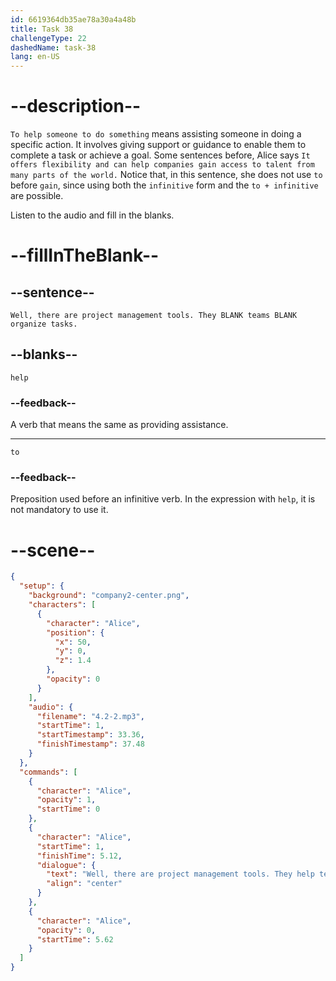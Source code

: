 ```yaml
---
id: 6619364db35ae78a30a4a48b
title: Task 38
challengeType: 22
dashedName: task-38
lang: en-US
---
```


<!-- (Audio) Alice: Well, there are project management tools. They help teams to organize tasks. -->

# --description--

`To help someone to do something` means assisting someone in doing a specific action. It involves giving support or guidance to enable them to complete a task or achieve a goal. Some sentences before, Alice says `It offers flexibility and can help companies gain access to talent from many parts of the world.` Notice that, in this sentence, she does not use `to` before `gain`, since using both the `infinitive` form and the `to + infinitive` are possible.

Listen to the audio and fill in the blanks.

# --fillInTheBlank--

## --sentence--

`Well, there are project management tools. They BLANK teams BLANK organize tasks.`

## --blanks--

`help`

### --feedback--

A verb that means the same as providing assistance.

---

`to`

### --feedback--

Preposition used before an infinitive verb. In the expression with `help`, it is not mandatory to use it.

# --scene--

```json
{
  "setup": {
    "background": "company2-center.png",
    "characters": [
      {
        "character": "Alice",
        "position": {
          "x": 50,
          "y": 0,
          "z": 1.4
        },
        "opacity": 0
      }
    ],
    "audio": {
      "filename": "4.2-2.mp3",
      "startTime": 1,
      "startTimestamp": 33.36,
      "finishTimestamp": 37.48
    }
  },
  "commands": [
    {
      "character": "Alice",
      "opacity": 1,
      "startTime": 0
    },
    {
      "character": "Alice",
      "startTime": 1,
      "finishTime": 5.12,
      "dialogue": {
        "text": "Well, there are project management tools. They help teams to organize tasks.",
        "align": "center"
      }
    },
    {
      "character": "Alice",
      "opacity": 0,
      "startTime": 5.62
    }
  ]
}
```

